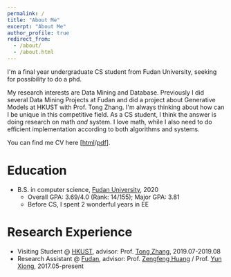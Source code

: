 ```yaml
---
permalink: /
title: "About Me"
excerpt: "About Me"
author_profile: true
redirect_from: 
  - /about/
  - /about.html
---
```


I'm a final year undergraduate CS student from Fudan University, seeking for possibility to do a phd.

My research interests are Data Mining and Database. Previously I did several Data Mining Projects at Fudan and did a project about Generative Models at HKUST with Prof. Tong Zhang. I'm always thinking about how can I be unique in this competitive field. As a CS student, I think the answer is doing research on math *and* system. I love math, while I also need to do efficient implementation according to both algorithms and systems.

You can find me CV here [[html](https://haicang.github.io/cv/)/[pdf](https://haicang.github.io/files/HaicangZhou.pdf)].

# Education

- B.S. in computer science, [Fudan University](https://www.fudan.edu.cn/en/), 2020
	- Overall GPA: 3.69/4.0 (Rank: 14/155); Major GPA: 3.81
	- Before CS, I spent 2 wonderful years in EE

# Research Experience

- Visiting Student @ [HKUST](https://www.ust.hk/), advisor: Prof. [Tong Zhang](http://tongzhang-ml.org/), 2019.07-2019.08
- Research Assistant @ [Fudan](https://www.fudan.edu.cn/en/), advisor: Prof. [Zengfeng Huang](http://www.cse.ust.hk/~huangzf/) / Prof. [Yun Xiong](http://www.cs.fudan.edu.cn/?page_id=1979), 2017.05-present